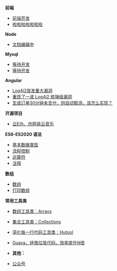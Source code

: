 **前端**

- [前端开发](document/test.md)
- [啦啦啦啦啦啦啦](docs/maven/mvnd.md)

**Node**

- [文档编辑中](docs/git/git-qiyuan.md)

**Mysql**

- [等待开发](docs/springboot/initializr.md)
- [等待开发](https://mp.weixin.qq.com/s/HWTVu7E62VkaH2anQc1J_g)

**Angular**

- [Log4j2突发重大漏洞](docs/shigu/log4j2.md)
- [重现了一波 Log4j2 核弹级漏洞](https://mp.weixin.qq.com/s/zXzJVxRxMUnoyJs6_NojMQ)
- [生成订单30分钟未支付，则自动取消，该怎么实现？](https://mp.weixin.qq.com/s/J6jb_Dt3C49CIjYBTrN4gQ)

**开源项目**
- [云E办、仿网易云音乐](docs/kaiyuan/yuneban-wangyiyunyinyue.md)

**ES6-ES2020 语法**

- [基本数据类型](docs/basic-grammar/basic-data-type.md)
- [流程控制](docs/basic-grammar/flow-control.md)
- [运算符](docs/basic-grammar/operator.md)
- [注释](docs/basic-grammar/javadoc.md)


**数组**

- [数组](docs/array/array.md)
- [打印数组](docs/array/print.md)

**常用工具类**

- [数组工具类：Arrays](docs/common-tool/arrays.md)
- [集合工具类：Collections](docs/common-tool/collections.md)
- [简化每一行代码工具类：Hutool](docs/common-tool/hutool.md)
- [Guava，拯救垃圾代码，效率提升N倍](docs/common-tool/guava.md)

-  **其他：**

- [公众号](docs/bottom.md)
